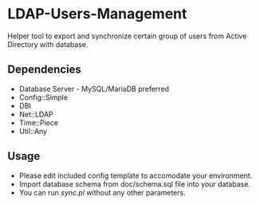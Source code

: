 # LDAP-Users-Management
Helper tool to export and synchronize certain group of users from Active Directory with database.

## Dependencies
* Database Server - MySQL/MariaDB preferred
* Config::Simple
* DBI
* Net::LDAP
* Time::Piece
* Util::Any

## Usage
* Please edit included config template to accomodate your environment.
* Import database schema from doc/schema.sql file into your database.
* You can run _sync.pl_ without any other parameters.
